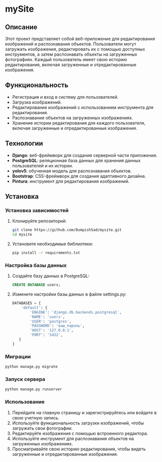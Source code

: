 # mySite

## Описание

Этот проект представляет собой веб-приложение для редактирования изображений и распознавания объектов. Пользователи могут загружать изображения, редактировать их с помощью доступных инструментов, а затем распознавать объекты на загруженных фотографиях. Каждый пользователь имеет свою историю редактирования, включая загруженные и отредактированные изображения.

## Функциональность

- Регистрация и вход в систему для пользователей.
- Загрузка изображений.
- Редактирование изображений с использованием инструмента для редактирования.
- Распознавание объектов на загруженных изображениях.
- Хранение истории редактирования для каждого пользователя, включая загруженные и отредактированные изображения.

## Технологии

- **Django**: веб-фреймворк для создания серверной части приложения.
- **PostgreSQL**: реляционная база данных для хранения данных пользователей и их истории.
- **yolov5**: обученная модель для распознавания объектов.
- **Bootstrap**: CSS-фреймворк для создания адаптивного дизайна.
- **Pintura**: инструмент для редактирования изображений.

## Установка

### Установка зависимостей

1. Клонируйте репозиторий:

   ```bash
   git clone https://github.com/DumpishSad/mysite.git
   cd mysite
   ```

2. Установите необходимые библиотеки:
   ```bash
   pip install -r requirements.txt
   ```

### Настройка базы данных
1. Создайте базу данных в PostgreSQL:
   ```sql
   CREATE DATABASE users;
   ```

2. Измените настройки базы данных в файле settings.py:
   ```python
   DATABASES = {
       'default': {
           'ENGINE': 'django.db.backends.postgresql',
           'NAME': 'users',
           'USER': 'postgres',
           'PASSWORD': 'ваш_пароль',
           'HOST': '127.0.0.1',
           'PORT': '5432',
      }
   }
   ```

### Миграции
  ```bash
  python manage.py migrate
  ```
### Запуск сервера
``` bash
python manage.py runserver
```
### Использование
1. Перейдите на главную страницу и зарегистрируйтесь или войдите в свою учетную запись.
2. Используйте функциональность загрузки изображений, чтобы загружать свои фотографии.
3. Редактируйте изображения с помощью встроенного редактора.
4. Используйте инструмент для распознавания объектов на загруженных изображениях.
5. Просматривайте свою историю редактирования, чтобы видеть загруженные и отредактированные изображения.
